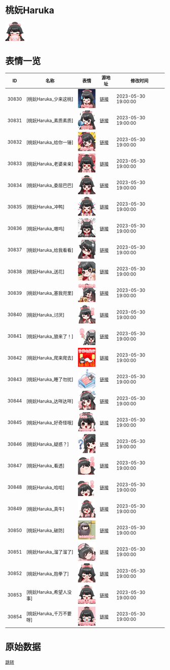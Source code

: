 # 桃妧Haruka

<img src="./cover.png" height="60" alt="cover" />

# 表情一览

|ID|名称|表情|源地址|修改时间|
|----|----|----|----|----|
|30830|[桃妧Haruka_少来这桃]|<img src="./pic/030830_%5B桃妧Haruka_少来这桃%5D.png" height="60" alt="少来这桃"/>|[链接](https://i0.hdslb.com/bfs/garb/0ea162cb8bed7bf7a9ec22bc663871ed7e3946f1.png)|2023-05-30 19:00:00|
|30831|[桃妧Haruka_素质素质]|<img src="./pic/030831_%5B桃妧Haruka_素质素质%5D.png" height="60" alt="素质素质"/>|[链接](https://i0.hdslb.com/bfs/garb/b195061fe493a39fae9d8863e55c4ca9b942bc6f.png)|2023-05-30 19:00:00|
|30832|[桃妧Haruka_给你一锤]|<img src="./pic/030832_%5B桃妧Haruka_给你一锤%5D.png" height="60" alt="给你一锤"/>|[链接](https://i0.hdslb.com/bfs/garb/e35f795cc2f0b1e9b1a8f1ad84bf3384d9b5a6a8.png)|2023-05-30 19:00:00|
|30833|[桃妧Haruka_老婆亲亲]|<img src="./pic/030833_%5B桃妧Haruka_老婆亲亲%5D.png" height="60" alt="老婆亲亲"/>|[链接](https://i0.hdslb.com/bfs/garb/250a88b06a40add96bf506b00bac8907f8db914e.png)|2023-05-30 19:00:00|
|30834|[桃妧Haruka_委屈巴巴]|<img src="./pic/030834_%5B桃妧Haruka_委屈巴巴%5D.png" height="60" alt="委屈巴巴"/>|[链接](https://i0.hdslb.com/bfs/garb/388d8c04175887598e3770873875b40be149fb3e.png)|2023-05-30 19:00:00|
|30835|[桃妧Haruka_冲鸭]|<img src="./pic/030835_%5B桃妧Haruka_冲鸭%5D.png" height="60" alt="冲鸭"/>|[链接](https://i0.hdslb.com/bfs/garb/e10bcd4e9f66591328ecf4774f8d964ef4dab84d.png)|2023-05-30 19:00:00|
|30836|[桃妧Haruka_嗷呜]|<img src="./pic/030836_%5B桃妧Haruka_嗷呜%5D.png" height="60" alt="嗷呜"/>|[链接](https://i0.hdslb.com/bfs/garb/32a5e35599b96f6d7833a335f0c6b81cdfc178d7.png)|2023-05-30 19:00:00|
|30837|[桃妧Haruka_给我看看]|<img src="./pic/030837_%5B桃妧Haruka_给我看看%5D.png" height="60" alt="给我看看"/>|[链接](https://i0.hdslb.com/bfs/garb/212b729d770d80c7f6f463a5f65e2f4fb8dccd06.png)|2023-05-30 19:00:00|
|30838|[桃妧Haruka_送花]|<img src="./pic/030838_%5B桃妧Haruka_送花%5D.png" height="60" alt="送花"/>|[链接](https://i0.hdslb.com/bfs/garb/843c5618b729f5eed4cf82a5da88752d0e17d867.png)|2023-05-30 19:00:00|
|30839|[桃妧Haruka_塞我兜里]|<img src="./pic/030839_%5B桃妧Haruka_塞我兜里%5D.png" height="60" alt="塞我兜里"/>|[链接](https://i0.hdslb.com/bfs/garb/9d86f0840716b225e3443e166148e8002d8c0602.png)|2023-05-30 19:00:00|
|30840|[桃妧Haruka_讨厌]|<img src="./pic/030840_%5B桃妧Haruka_讨厌%5D.png" height="60" alt="讨厌"/>|[链接](https://i0.hdslb.com/bfs/garb/d52c0329b349040858b51dafb6e2293201e6be79.png)|2023-05-30 19:00:00|
|30841|[桃妧Haruka_狼来了！]|<img src="./pic/030841_%5B桃妧Haruka_狼来了！%5D.png" height="60" alt="狼来了！"/>|[链接](https://i0.hdslb.com/bfs/garb/b40fb498d1580b8a613000546e9d9604184d2db5.png)|2023-05-30 19:00:00|
|30842|[桃妧Haruka_爬来爬去]|<img src="./pic/030842_%5B桃妧Haruka_爬来爬去%5D.png" height="60" alt="爬来爬去"/>|[链接](https://i0.hdslb.com/bfs/garb/f69c0e3284d28931be664df9da9df7d245caf6e7.png)|2023-05-30 19:00:00|
|30843|[桃妧Haruka_睡了勿扰]|<img src="./pic/030843_%5B桃妧Haruka_睡了勿扰%5D.png" height="60" alt="睡了勿扰"/>|[链接](https://i0.hdslb.com/bfs/garb/e3eeecd19ea5b3e0a30dd836e33ba8a88def24d8.png)|2023-05-30 19:00:00|
|30844|[桃妧Haruka_达咩达咩]|<img src="./pic/030844_%5B桃妧Haruka_达咩达咩%5D.png" height="60" alt="达咩达咩"/>|[链接](https://i0.hdslb.com/bfs/garb/0cce819ac57d10862c7996db550880e6659520df.png)|2023-05-30 19:00:00|
|30845|[桃妧Haruka_好奇怪哦]|<img src="./pic/030845_%5B桃妧Haruka_好奇怪哦%5D.png" height="60" alt="好奇怪哦"/>|[链接](https://i0.hdslb.com/bfs/garb/f087a281b216ea78c9c9cb4f438af007466d08aa.png)|2023-05-30 19:00:00|
|30846|[桃妧Haruka_疑惑？]|<img src="./pic/030846_%5B桃妧Haruka_疑惑？%5D.png" height="60" alt="疑惑？"/>|[链接](https://i0.hdslb.com/bfs/garb/508a77cc4646d56f76fc95d969973b277f2c3b2e.png)|2023-05-30 19:00:00|
|30847|[桃妧Haruka_看透]|<img src="./pic/030847_%5B桃妧Haruka_看透%5D.png" height="60" alt="看透"/>|[链接](https://i0.hdslb.com/bfs/garb/042f63a99e16b4df01ac428c1aa52e2456f5f8bc.png)|2023-05-30 19:00:00|
|30848|[桃妧Haruka_哈哈]|<img src="./pic/030848_%5B桃妧Haruka_哈哈%5D.png" height="60" alt="哈哈"/>|[链接](https://i0.hdslb.com/bfs/garb/4a796c8534459a30cb44398f3a92d3c23614c284.png)|2023-05-30 19:00:00|
|30849|[桃妧Haruka_真牛]|<img src="./pic/030849_%5B桃妧Haruka_真牛%5D.png" height="60" alt="真牛"/>|[链接](https://i0.hdslb.com/bfs/garb/c0633f5cdd6b39528ceb4b9b1d0e2de8d4a210d4.png)|2023-05-30 19:00:00|
|30850|[桃妧Haruka_破防]|<img src="./pic/030850_%5B桃妧Haruka_破防%5D.png" height="60" alt="破防"/>|[链接](https://i0.hdslb.com/bfs/garb/94571d0ea0153145f2e1e00b958224e01e8a1aa2.png)|2023-05-30 19:00:00|
|30851|[桃妧Haruka_溜了溜了]|<img src="./pic/030851_%5B桃妧Haruka_溜了溜了%5D.png" height="60" alt="溜了溜了"/>|[链接](https://i0.hdslb.com/bfs/garb/99b3af15465cf8fd94b6dfb6dfac3a79fd7b520f.png)|2023-05-30 19:00:00|
|30852|[桃妧Haruka_抱拳了]|<img src="./pic/030852_%5B桃妧Haruka_抱拳了%5D.png" height="60" alt="抱拳了"/>|[链接](https://i0.hdslb.com/bfs/garb/e030d49bc40d84a0f1bec3da97847b2284cdd930.png)|2023-05-30 19:00:00|
|30853|[桃妧Haruka_希望人没事]|<img src="./pic/030853_%5B桃妧Haruka_希望人没事%5D.png" height="60" alt="希望人没事"/>|[链接](https://i0.hdslb.com/bfs/garb/b0aaf5b26c32ab180de7ce1c466716f1227c60f9.png)|2023-05-30 19:00:00|
|30854|[桃妧Haruka_千万不要呀]|<img src="./pic/030854_%5B桃妧Haruka_千万不要呀%5D.png" height="60" alt="千万不要呀"/>|[链接](https://i0.hdslb.com/bfs/garb/319015652efc2f88e9771d4f79f96d99c88fafbd.png)|2023-05-30 19:00:00|

# 原始数据

[跳转](./raw.json)


